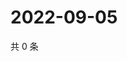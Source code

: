 # 2022-09-05

共 0 条

<!-- BEGIN WEIBO -->
<!-- 最后更新时间 Mon Sep 05 2022 01:17:43 GMT+0800 (China Standard Time) -->

<!-- END WEIBO -->
